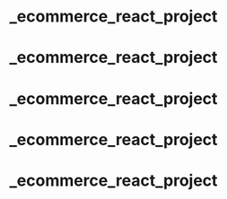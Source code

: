 # _ecommerce_react_project
# _ecommerce_react_project
# _ecommerce_react_project
# _ecommerce_react_project
# _ecommerce_react_project

